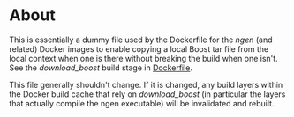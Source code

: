 # About 

This is essentially a dummy file used by the Dockerfile for the _ngen_ (and related) Docker images to enable copying a local Boost tar file from the local context when one is there without breaking the build when one isn't.  See the _download_boost_ build stage in [Dockerfile](./Dockerfile).

This file generally shouldn't change.  If it is changed, any build layers within the Docker build cache that rely on _download_boost_ (in particular the layers that actually compile the ngen executable) will be invalidated and rebuilt.  